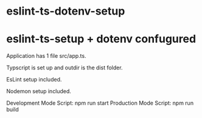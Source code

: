 # eslint-ts-dotenv-setup

# eslint-ts-setup + dotenv confugured

Application has 1 file src/app.ts.

Typscript is set up and outdir is the dist folder.

EsLint setup included.

Nodemon setup included.

Development Mode Script:
npm run start
Production Mode Script:
npm run build
